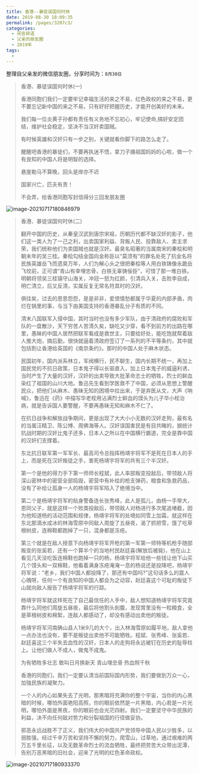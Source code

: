 ```yaml
---
title: 香港--暴徒误国何时休
date: 2019-08-30 18:09:35
permalink: /pages/3207c3/
categories:
  - 闲言碎语
  - 父亲的朋友圈
  - 2019年
tags:
  - 
---
```

整理自父亲发的微信朋友圈，分享时间为：`8月30日`



> 香港、暴徒误国何时休(一)
>
> 香港同胞们我们一定要牢记幸福生活的来之不易，红色政权的来之不易，更不要忘记新中国的来之不易，只有好好把握历史，才能开创美好的未来。
>
> 我们每一位炎黄子孙都有责任有义务地不忘初心，牢记使命,搞好安定团结，维护社会稳定，坚决不当汉奸卖国贼。
>
> 有时候英雄和汉奸只有一步之别，关键就看你脚下的路怎么走了。
>
> 醒醒吧香港的暴徒们，不要再执迷不悟，拿刀子捅祖国妈妈的心啦，做一个有良知的中国人将是明智的选择。
>
> 悬崖勒马不算晚，回头是岸亦不迟
>
> 国家兴亡，匹夫有责！
>
> 不会弄，给香港同胞写封信得分三回发朋友圈

![image-20210717180846979](https://tvax4.sinaimg.cn/large/008k1Yt0ly1gskckg076mj30f80q2wmd.jpg)

> 香港、暴徒误国何时休(二)
>
> 翻开中国的历史，从秦皇汉武到唐宗宋祖，历朝历代都不缺汉奸的影子，他们这一类人为了一己之利，出卖国家利益、背叛人民、投靠敌人、卖主求荣，我们统称他们为卖国贼也就是汉奸。最臭名昭著的当属南宋的秦桧和明朝未年的吴三桂。秦桧勾结金国向金称臣以“莫须有”的罪名处死了抗金名将民族英雄岳飞而遗臭万年，人们为解心头之很把秦桧等人用白铁铸像永跪岳飞坟前，正可谓“青山有幸埋忠骨，白铁无辜铸佞臣”，可惜了那一堆白铁。明朝将领吴三桂镇守山海关，冲冠一怒为红颜，引清兵入关，击败李自成，明亡清立，后又反清，实属反复无常名符其时的汉奸。
>
> 俱往矣，过去的恩恩怨怨，是是非非，爱恨情愁都属于华夏的内部矛盾，肉烂在锅里的事，与当下由美国支持的香港暴乱分子有质的不同。
>
> 清末八国联军入侵中国，其时当时也没有多少军队，由于清政府的腐败和军队的一盘散沙，天下穷苦人苦清久矣，缺吃又少穿，看不到前方的出路在哪里，愚昧的中国人居然把联军看成是救世主，只要给好处，能吃饱就帮着敌人推大炮，搞后勤，很快就逼着清政府签订了一系列的不平等条约，其中就包括割让香港给英国的《南京条约》。那时的中国人处于麻木状态。
>
> 民国初年，国内派系林立，军阀横行，民不聊生，国内长期不统一，再加上国民党的不抗日政策，日本鬼子得以长驱直入，加上日本鬼子的威逼利诱，当时产生了大量的汉奸，汉奸的出卖导致大批革命志士的牺牲，烈士的鲜血染红了祖国的山川大地。鲁迅先生看到学医救不了中国，必须从思想上警醒民众，把他们从麻木、愚昧无知的困境中拉出来，于是弃医从文，大声《呐喊》，鲁迅在《药》中描写华老栓用沾满烈士鲜血的馍头为儿子华小栓治病，就是告诉国人要警醒，不要再愚昧无知和麻木不仁了。
>
> 在抗日战争和解放战争期间，更是出现了大大小小无数的汉奸走狗，最有名的当属汪精卫、陈公愽、周佛海等人。汉奸误国害民是有目共睹的，据统计抗战时期的汉奸比鬼子还多，日本人之所以在中国横行霸道，完全是靠中国的汉奸们支撑着。
>
> 东北抗日联军第一军军长、最高司令总指挥杨靖宇将军不是死在日本人的手上，而是死在汉奸叛徒之手，害死杨靖宇将军的共有三个半汉奸。
>
> 第一个是他的得力手下第一师师长程斌，此人率部叛变投敌后，带领敌人将深山密林中的密营全部捣毁，密营中有补给的枪支弹药，粮食和急救药品，没有了补给让孤身一人的杨靖宇将军陷入了绝境当中。
>
> 第二个是杨靖宇将军的贴身警备连长张秀峰，此人是孤儿，由杨一手带大，恩同父子，就是这样一个败类投敌后，带领敌人对杨进行多次尾追堵截，因为他知道杨的活动范围和规律，杨靖宇将军的处境如同雪上加霜，就这样在东北那滴水成冰的林海雪原中同敌人周旋了五昼夜，渴了抓把雪，饿了吃草根树皮，连棉鞋都跑掉了一只，混身都是冻疮。
>
> 第三个就是在敌人授意下向杨靖宇将军开枪的第一军第一师特等机枪手随部叛变的张奚若，还有一个算半个的当地村民赵廷喜(解放后被毙)，他在山上看见几天没吃饭连棉鞋也跑掉一只的杨，杨靖宇将军给他一些钱让他下山买几个馍头和一双棉鞋，他看着满身冻疮淹淹一息的杨说还是投降吧，杨靖宇将军说：“老乡，我们中国人都投降了，那还有中国吗?”这句话多么的震人心魄呀，任何一个有良知的中国人都会为之动容，赵廷喜这个可耻的叛徒下山就向敌人报告了杨靖宇将军的行踪。
>
> 杨靖宇将军就这样死在了自己最信任的人手中，敌人想知道杨靖宇将军究竟靠什么同他们周旋五昼夜，最后将他割头剖腹，发现胃里没有一粒粮食，全是草根树皮和棉絮，连敌人都感动了，却没有感动出卖他的叛徒。
>
> 杨靖宇将军河南确山县人1米9几的大个，出入林海雪原如履平地，敌人拿他一点办法也没有，要不是叛徒出卖他不可能牺牲。程斌、张秀峰、张奚若、赵廷喜这三个半失去血性的汉奸，日本人的走狗将永远被钉在历史的耻辱柱上。让他们做人不成人，做鬼不成鬼。
>
> 为有牺牲多壮志
> 敢叫日月换新天
> 青山埋忠骨
> 热血照千秋
>
> 香港的同胞们，我们一定要认清当前国际国内形势，我们要做到万众一心，加強民族的凝聚力。
>
> 一个人的内心如果失去了光明，那黑暗将充满你的整个宇宙，当你的内心黑暗的时候，哪怕外面艳阳高照，你的眼前依然是一片黑暗，内心若是一片光明，哪怕外面是黑夜，你的眼前也会光茫四射。我们一定要坚守中华民族的利益，决不向任何敌对势力和分裂祖国的行径做妥协。
>
> 邪恶永远战胜不了正义，我们伟大的中国共产党领导中国人民以少胜多，以弱胜强，经过千辛万苦和坚持不懈的努力，爬雪山，过草地，通过艰难的两万五千里长征，以及无数革命烈士的流血牺牲，最终把劳苦大众带出泥潭，告别万恶黑暗的旧社会，迎来了光明的红色革命政权。

![image-20210717180933370](https://tva4.sinaimg.cn/large/008k1Yt0ly1gskckl1lmgj30fk1le7my.jpg)

